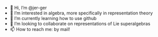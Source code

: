 - 👋 Hi, I’m @jer-ger
- 👀 I’m interested in algebra, more specifically in representation theory
- 🌱 I’m currently learning how to use github
- 💞️ I’m looking to collaborate on representations of Lie superalgebras
- 📫 How to reach me: by mail!

<!---
jer-ger/jer-ger is a ✨ special ✨ repository because its `README.md` (this file) appears on your GitHub profile.
You can click the Preview link to take a look at your changes.
--->
